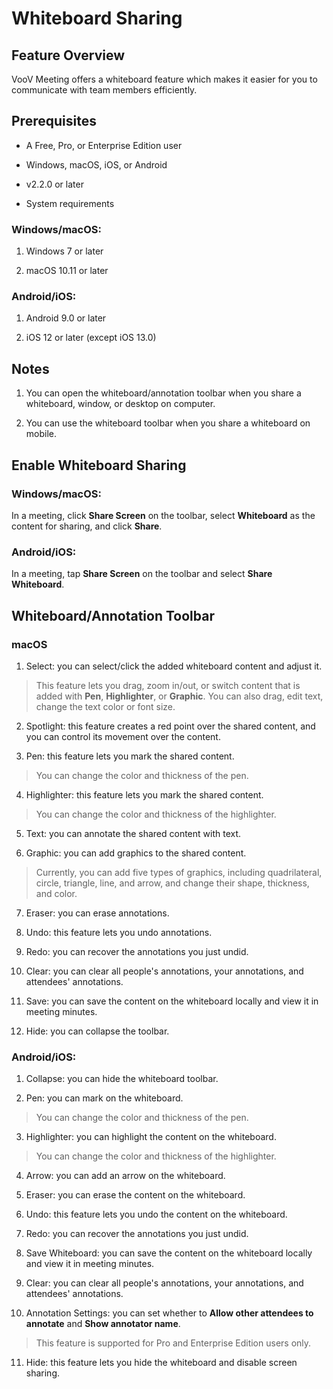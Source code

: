 # Whiteboard Sharing

## Feature Overview

VooV Meeting offers a whiteboard feature which makes it easier for you to communicate with team members efficiently.

## Prerequisites

- A Free, Pro, or Enterprise Edition user

- Windows, macOS, iOS, or Android

- v2.2.0 or later

- System requirements

### Windows/macOS:

1. Windows 7 or later

2. macOS 10.11 or later

### Android/iOS:

1. Android 9.0 or later

2. iOS 12 or later (except iOS 13.0)

## Notes

1. You can open the whiteboard/annotation toolbar when you share a whiteboard, window, or desktop on computer.

2. You can use the whiteboard toolbar when you share a whiteboard on mobile.

## Enable Whiteboard Sharing

### Windows/macOS:

In a meeting, click **Share Screen** on the toolbar, select **Whiteboard** as the content for sharing, and click **Share**.

### Android/iOS:

In a meeting, tap **Share Screen** on the toolbar and select **Share Whiteboard**.

## <span id="whiteboard toolbar">Whiteboard/Annotation Toolbar</span>

### macOS

1. Select: you can select/click the added whiteboard content and adjust it.

> This feature lets you drag, zoom in/out, or switch content that is added with **Pen**, **Highlighter**, or **Graphic**. You can also drag, edit text, change the text color or font size.

2. Spotlight: this feature creates a red point over the shared content, and you can control its movement over the content.

3. Pen: this feature lets you mark the shared content.

> You can change the color and thickness of the pen.

4. Highlighter: this feature lets you mark the shared content.

> You can change the color and thickness of the highlighter.

5. Text: you can annotate the shared content with text.

6. Graphic: you can add graphics to the shared content.

> Currently, you can add five types of graphics, including quadrilateral, circle, triangle, line, and arrow, and change their shape, thickness, and color.

7. Eraser: you can erase annotations.

8. Undo: this feature lets you undo annotations.

9. Redo: you can recover the annotations you just undid.

10. Clear: you can clear all people's annotations, your annotations, and attendees' annotations.

11. Save: you can save the content on the whiteboard locally and view it in meeting minutes.

12. Hide: you can collapse the toolbar.

### Android/iOS:

1. Collapse: you can hide the whiteboard toolbar.

2. Pen: you can mark on the whiteboard.

> You can change the color and thickness of the pen.

3. Highlighter: you can highlight the content on the whiteboard.

> You can change the color and thickness of the highlighter.

4. Arrow: you can add an arrow on the whiteboard.

5. Eraser: you can erase the content on the whiteboard.

6. Undo: this feature lets you undo the content on the whiteboard.

7. Redo: you can recover the annotations you just undid.

8. Save Whiteboard: you can save the content on the whiteboard locally and view it in meeting minutes.

9. Clear: you can clear all people's annotations, your annotations, and attendees' annotations.

10. Annotation Settings: you can set whether to **Allow other attendees to annotate** and **Show annotator name**.

>This feature is supported for Pro and Enterprise Edition users only.

11. Hide: this feature lets you hide the whiteboard and disable screen sharing.
